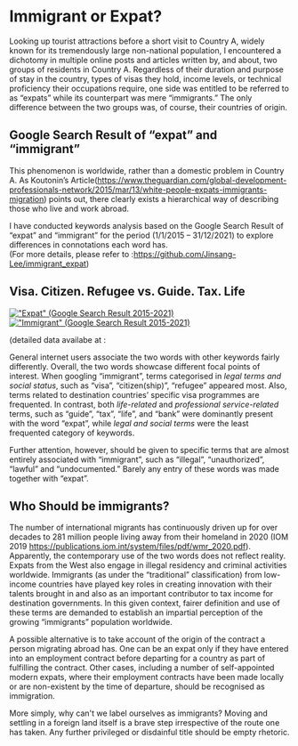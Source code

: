 # Immigrant or Expat?

Looking up tourist attractions before a short visit to Country A, widely known for its tremendously large non-national population, I encountered a dichotomy in multiple online posts and articles written by, and about, two groups of residents in Country A. Regardless of their duration and purpose of stay in the country, types of visas they hold, income levels, or technical proficiency their occupations require, one side was entitled to be referred to as “expats” while its counterpart was mere “immigrants.” The only difference between the two groups was, of course, their countries of origin.

##  Google Search Result of “expat” and “immigrant”

This phenomenon is worldwide, rather than a domestic problem in Country A. As Koutonin’s Article(https://www.theguardian.com/global-development-professionals-network/2015/mar/13/white-people-expats-immigrants-migration) points out, there clearly exists a hierarchical way of describing those who live and work abroad.

I have conducted keywords analysis based on the Google Search Result of “expat” and “immigrant” for the period (1/1/2015 – 31/12/2021) to explore differences in connotations each word has.    
(For more details, please refer to :https://github.com/Jinsang-Lee/immigrant_expat)


## Visa. Citizen. Refugee vs. Guide. Tax. Life

<div class='tableauPlaceholder' id='viz1648213104070' style='position: relative'><noscript><a href='#'><img alt='&quot;Expat&quot; (Google Search Result 2015-2021) ' src='https:&#47;&#47;public.tableau.com&#47;static&#47;images&#47;Ex&#47;Expat_Immigrant&#47;Expat&#47;1_rss.png' style='border: none' /></a></noscript><object class='tableauViz'  style='display:none;'><param name='host_url' value='https%3A%2F%2Fpublic.tableau.com%2F' /> <param name='embed_code_version' value='3' /> <param name='site_root' value='' /><param name='name' value='Expat_Immigrant&#47;Expat' /><param name='tabs' value='no' /><param name='toolbar' value='yes' /><param name='static_image' value='https:&#47;&#47;public.tableau.com&#47;static&#47;images&#47;Ex&#47;Expat_Immigrant&#47;Expat&#47;1.png' /> <param name='animate_transition' value='yes' /><param name='display_static_image' value='yes' /><param name='display_spinner' value='yes' /><param name='display_overlay' value='yes' /><param name='display_count' value='yes' /><param name='language' value='ko-KR' /></object></div>           

<div class='tableauPlaceholder' id='viz1648213757052' style='position: relative'><noscript><a href='#'><img alt='&quot;Immigrant&quot; (Google Search Result 2015-2021) ' src='https:&#47;&#47;public.tableau.com&#47;static&#47;images&#47;Ex&#47;Expat_Immigrant&#47;Immigrant&#47;1_rss.png' style='border: none' /></a></noscript><object class='tableauViz'  style='display:none;'><param name='host_url' value='https%3A%2F%2Fpublic.tableau.com%2F' /> <param name='embed_code_version' value='3' /> <param name='site_root' value='' /><param name='name' value='Expat_Immigrant&#47;Immigrant' /><param name='tabs' value='no' /><param name='toolbar' value='yes' /><param name='static_image' value='https:&#47;&#47;public.tableau.com&#47;static&#47;images&#47;Ex&#47;Expat_Immigrant&#47;Immigrant&#47;1.png' /> <param name='animate_transition' value='yes' /><param name='display_static_image' value='yes' /><param name='display_spinner' value='yes' /><param name='display_overlay' value='yes' /><param name='display_count' value='yes' /><param name='language' value='ko-KR' /><param name='filter' value='publish=yes' /></object></div>               

(detailed data availabe at : 

General internet users associate the two words with other keywords fairly differently. Overall, the two words showcase different focal points of interest. When googling “immigrant”, terms categorised in _legal terms and social status_, such as “visa”, “citizen(ship)”, “refugee” appeared most. Also, terms related to destination countries’ specific visa programmes are frequented. In contrast, both _life-related_ and _professional service-related_ terms, such as “guide”, “tax”, “life”, and “bank” were dominantly present with the word “expat”, while _legal and social terms_ were the least frequented category of keywords.

Further attention, however, should be given to specific terms that are almost entirely associated with “immigrant”, such as “illegal”, “unauthorized”, “lawful” and “undocumented.” Barely any entry of these words was made together with “expat”. 

## Who Should be immigrants?

The number of international migrants has continuously driven up for over decades to 281 million people living away from their homeland in 2020 (IOM 2019 https://publications.iom.int/system/files/pdf/wmr_2020.pdf). Apparently, the contemporary use of the two words does not reflect reality. Expats from the West also engage in illegal residency and criminal activities worldwide. Immigrants (as under the “traditional” classification) from low-income countries have played key roles in creating innovation with their talents brought in and also as an important contributor to tax income for destination governments. In this given context, fairer definition and use of these terms are demanded to establish an impartial perception of the growing “immigrants” population worldwide.

A possible alternative is to take account of the origin of the contract a person migrating abroad has. One can be an expat only if they have entered into an employment contract before departing for a country as part of fulfilling the contract. Other cases, including a number of self-appointed modern expats, where their employment contracts have been made locally or are non-existent by the time of departure, should be recognised as immigration.

More simply, why can't we label ourselves as immigrants? Moving and settling in a foreign land itself is a brave step irrespective of the route one has taken. Any further privileged or disdainful title should be empty rhetoric. 
